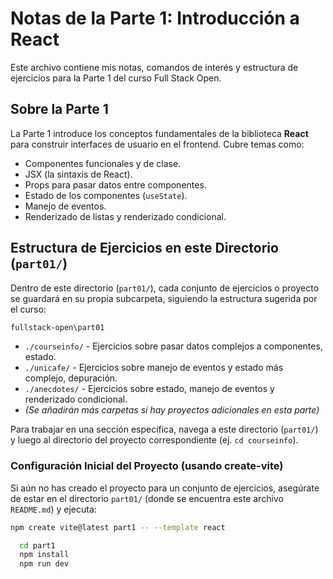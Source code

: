 # Notas de la Parte 1: Introducción a React

Este archivo contiene mis notas, comandos de interés y estructura de ejercicios para la Parte 1 del curso Full Stack Open.

## Sobre la Parte 1

La Parte 1 introduce los conceptos fundamentales de la biblioteca **React** para construir interfaces de usuario en el frontend. Cubre temas como:

* Componentes funcionales y de clase.
* JSX (la sintaxis de React).
* Props para pasar datos entre componentes.
* Estado de los componentes (`useState`).
* Manejo de eventos.
* Renderizado de listas y renderizado condicional.

## Estructura de Ejercicios en este Directorio (`part01/`)

Dentro de este directorio (`part01/`), cada conjunto de ejercicios o proyecto se guardará en su propia subcarpeta, siguiendo la estructura sugerida por el curso:

```bash
fullstack-open\part01
```

* `./courseinfo/` - Ejercicios sobre pasar datos complejos a componentes, estado.
* `./unicafe/` - Ejercicios sobre manejo de eventos y estado más complejo, depuración.
* `./anecdotes/` - Ejercicios sobre estado, manejo de eventos y renderizado condicional.
* *(Se añadirán más carpetas si hay proyectos adicionales en esta parte)*

Para trabajar en una sección específica, navega a este directorio (`part01/`) y luego al directorio del proyecto correspondiente (ej. `cd courseinfo`).

<!-- ## Comandos Comunes para Proyectos de la Parte 1 (con Vite)

Estos comandos se ejecutan **dentro del directorio de cada proyecto individual** (ej. dentro de `part01/courseinfo/`, `part01/unicafe/`, etc.). Debes navegar a la carpeta del proyecto *antes* de ejecutar la mayoría de estos comandos. -->

### Configuración Inicial del Proyecto (usando create-vite)

Si aún no has creado el proyecto para un conjunto de ejercicios, asegúrate de estar en el directorio `part01/` (donde se encuentra este archivo `README.md`) y ejecuta:

```bash
npm create vite@latest part1 -- --template react

  cd part1
  npm install
  npm run dev
